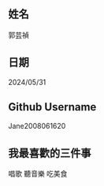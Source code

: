 姓名
----
郭芸禎

日期
----
2024/05/31

Github Username
---------------
Jane2008061620

我最喜歡的三件事
---------------
唱歌 聽音樂 吃美食
